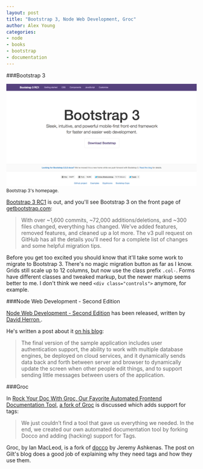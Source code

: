 ```yaml
---
layout: post
title: "Bootstrap 3, Node Web Development, Groc"
author: Alex Young
categories:
- node
- books
- bootstrap
- documentation
---
```


###Bootstrap 3

<div class="image">
  <img src="/images/posts/bootstrap3.png" alt="" />
  <small>Bootstrap 3's homepage.</small>
</div>

[Bootstrap 3 RC1](http://blog.getbootstrap.com/2013/07/27/bootstrap-3-rc1/) is out, and you'll see Bootstrap 3 on the front page of [getbootstrap.com](http://getbootstrap.com/):

> With over ~1,600 commits, ~72,000 additions/deletions, and ~300 files changed, everything has changed. We've added features, removed features, and cleaned up a lot more. The v3 pull request on GitHub has all the details you'll need for a complete list of changes and some helpful migration tips.

Before you get too excited you should know that it'll take some work to migrate to Bootstrap 3.  There's no magic migration button as far as I know.  Grids still scale up to 12 columns, but now use the class prefix `.col-`.  Forms have different classes and tweaked markup, but the newer markup seems better to me.  I don't think we need `<div class="controls">` anymore, for example.

###Node Web Development - Second Edition

[Node Web Development - Second Edition](http://www.packtpub.com/node-web-development-2e/book) has been released, written by [David Herron ](http://nodejs.davidherron.com/).

He's written a post about it [on his blog](http://nodejs.davidherron.com/2013/07/node-web-development-2nd-edition-has.html):

> The final version of the sample application includes user authentication support, the ability to work with multiple database engines, be deployed on cloud services, and it dynamically sends data back and forth between server and browser to dynamically update the screen when other people edit things, and to support sending little messages between users of the application.

###Groc

In [Rock Your Doc With Groc, Our Favorite Automated Frontend Documentation Tool](http://tech.gilt.com/post/57089759513/rock-your-doc-with-groc-our-favorite-automated), [a fork of Groc](http://nevir.github.io/groc/) is discussed which adds support for tags:

> We just couldn’t find a tool that gave us everything we needed. In the end, we created our own automated documentation tool by forking Docco and adding (hacking) support for Tags.

Groc, by Ian MacLeod, is a fork of [docco](http://jashkenas.github.io/docco/) by Jeremy Ashkenas.  The post on Gilt's blog does a good job of explaining why they need tags and how they use them.
